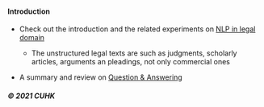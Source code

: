 
#### Introduction   

* Check out the introduction and the related experiments on [NLP in legal domain](https://github.com/muyun/dev.nllp/blob/master/docs/nllp-20210618.pdf) 
    - The unstructured legal texts are such as judgments, scholarly articles, arguments an pleadings, not only commercial ones

* A summary and review on [Question & Answering](https://github.com/muyun/dev.nllp/blob/master/docs/question-answering.pdf) 
     
#####  &copy; 2021 CUHK 
